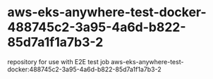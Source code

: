 # aws-eks-anywhere-test-docker-488745c2-3a95-4a6d-b822-85d7a1f1a7b3-2
repository for use with E2E test job aws-eks-anywhere-test-docker:488745c2-3a95-4a6d-b822-85d7a1f1a7b3-2
